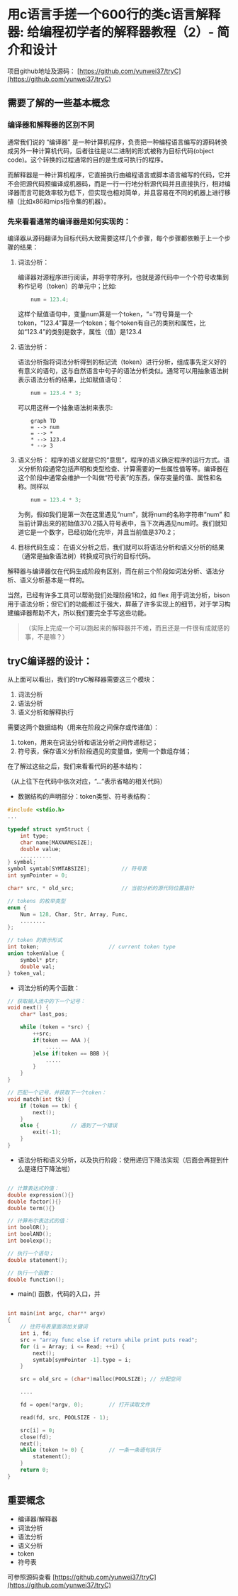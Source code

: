 # 用c语言手搓一个600行的类c语言解释器: 给编程初学者的解释器教程（2）- 简介和设计

项目github地址及源码：
[https://github.com/yunwei37/tryC](https://github.com/yunwei37/tryC)

## 需要了解的一些基本概念

### 编译器和解释器的区别不同

通常我们说的 “编译器” 是一种计算机程序，负责把一种编程语言编写的源码转换成另外一种计算机代码，后者往往是以二进制的形式被称为目标代码(object code)。这个转换的过程通常的目的是生成可执行的程序。

而解释器是一种计算机程序，它直接执行由编程语言或脚本语言编写的代码，它并不会把源代码预编译成机器码，而是一行一行地分析源代码并且直接执行，相对编译器而言可能效率较为低下，但实现也相对简单，并且容易在不同的机器上进行移植（比如x86和mips指令集的机器）。

### 先来看看通常的编译器是如何实现的：

编译器从源码翻译为目标代码大致需要这样几个步骤，每个步骤都依赖于上一个步骤的结果：

1. 词法分析：

    编译器对源程序进行阅读，并将字符序列，也就是源代码中一个个符号收集到称作记号（token）的单元中；比如:
    ```c
        num = 123.4;
    ```
    这样个赋值语句中，变量num算是一个token，“=”符号算是一个token，“123.4”算是一个token；每个token有自己的类别和属性，比如“123.4”的类别是数字，属性（值）是123.4

2. 语法分析：

    语法分析指将词法分析得到的标记流（token）进行分析，组成事先定义好的有意义的语句，这与自然语言中句子的语法分析类似。通常可以用抽象语法树表示语法分析的结果，比如赋值语句：
    ```c
        num = 123.4 * 3;
    ```
    可以用这样一个抽象语法树来表示:
    ```mermaid
        graph TD
        = --> num
        = --> *
        * --> 123.4
        * --> 3
    ```

3. 语义分析：
    程序的语义就是它的“意思”，程序的语义确定程序的运行方式。语义分析阶段通常包括声明和类型检查、计算需要的一些属性值等等。编译器在这个阶段中通常会维护一个叫做“符号表”的东西，保存变量的值、属性和名称。同样以
    ```c
        num = 123.4 * 3;
    ```
    为例，假如我们是第一次在这里遇见“num”，就将num的名称字符串“num” 和当前计算出来的初始值370.2插入符号表中，当下次再遇见num时。我们就知道它是一个数字，已经初始化完毕，并且当前值是370.2；

4. 目标代码生成：
    在语义分析之后，我们就可以将语法分析和语义分析的结果（通常是抽象语法树）转换成可执行的目标代码。

解释器与编译器仅在代码生成阶段有区别，而在前三个阶段如词法分析、语法分析、语义分析基本是一样的。

当然，已经有许多工具可以帮助我们处理阶段1和2，如 flex 用于词法分析，bison 用于语法分析；但它们的功能都过于强大，屏蔽了许多实现上的细节，对于学习构建编译器帮助不大，所以我们要完全手写这些功能。

> （实际上完成一个可以跑起来的解释器并不难，而且还是一件很有成就感的事，不是嘛？）

## tryC编译器的设计：

从上面可以看出，我们的tryC解释器需要这三个模块：

1. 词法分析
2. 语法分析
3. 语义分析和解释执行

需要这两个数据结构（用来在阶段之间保存或传递值）：

1. token，用来在词法分析和语法分析之间传递标记；
2. 符号表，保存语义分析阶段遇见的变量值，使用一个数组存储；

在了解过这些之后，我们来看看代码的基本结构：

（从上往下在代码中依次对应，“...”表示省略的相关代码）

- 数据结构的声明部分：token类型、符号表结构：

```c
#include <stdio.h>
...

typedef struct symStruct {  
    int type;                
    char name[MAXNAMESIZE];    
    double value;             
    ..........
} symbol;
symbol symtab[SYMTABSIZE];          // 符号表
int symPointer = 0;             

char* src, * old_src;               // 当前分析的源代码位置指针

// tokens 的枚举类型
enum {
    Num = 128, Char, Str, Array, Func,
    ........
};

// token 的表示形式
int token;                      // current token type
union tokenValue {
    symbol* ptr;               
    double val;                 
} token_val;

```

- 词法分析的两个函数：

```c
// 获取输入流中的下一个记号：
void next() {
    char* last_pos;

    while (token = *src) {
        ++src;
        if(token == AAA ){
            .....
        }else if(token == BBB ){
            .....
        }
    }
}

// 匹配一个记号，并获取下一个token：
void match(int tk) {
    if (token == tk) {
        next();
    }
    else {          // 遇到了一个错误
        exit(-1);
    }
}

```

- 语法分析和语义分析，以及执行阶段：使用递归下降法实现（后面会再提到什么是递归下降法啦）

```c

// 计算表达式的值：
double expression(){}
double factor(){}
double term(){}

// 计算布尔表达式的值：
int boolOR();
int boolAND();
int boolexp();

// 执行一个语句；
double statement();

// 执行一个函数：
double function();

```

- main() 函数，代码的入口，并

```c

int main(int argc, char** argv)
{   
    // 往符号表里面添加关键词
    int i, fd;
    src = "array func else if return while print puts read";
    for (i = Array; i <= Read; ++i) {
        next();
        symtab[symPointer -1].type = i;
    }

    src = old_src = (char*)malloc(POOLSIZE); // 分配空间

    ....

    fd = open(*argv, 0);        // 打开读取文件

    read(fd, src, POOLSIZE - 1);

    src[i] = 0; 
    close(fd);
    next();
    while (token != 0) {        // 一条一条语句执行
        statement();
    }
    return 0;
}

```

## 重要概念

- 编译器/解释器
- 词法分析
- 语法分析
- 语义分析
- token
- 符号表

可参照源码查看
[https://github.com/yunwei37/tryC](https://github.com/yunwei37/tryC)
